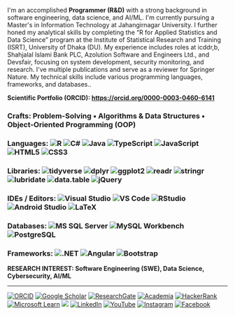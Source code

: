 I'm an accomplished **Programmer (R&D)** with a strong background in software engineering, data science, and AI/ML. I'm currently pursuing a Master's in Information Technology at Jahangirnagar University. I further honed my analytical skills by completing the “R for Applied Statistics and Data Science” program at the Institute of Statistical Research and Training (ISRT), University of Dhaka (DU). My experience includes roles at icddr,b, Shahjalal Islami Bank PLC, Azolution Software and Engineers Ltd., and Devsfair, focusing on system development, security monitoring, and research. I've multiple publications and serve as a reviewer for Springer Nature. My technical skills include various programming languages, frameworks, and databases..

**Scientific Portfolio (ORCID): https://orcid.org/0000-0003-0460-6141**

### Crafts: Problem-Solving • Algorithms & Data Structures • Object-Oriented Programming (OOP)  

### Languages: ![R](https://img.shields.io/badge/R-276DC3?style=flat&logo=r&logoColor=white) ![C#](https://img.shields.io/badge/csharp-%23239120.svg?style=flat&logo=csharp&logoColor=white) ![Java](https://img.shields.io/badge/java-%23ED8B00.svg?style=flat&logo=java&logoColor=white) ![TypeScript](https://img.shields.io/badge/typescript-%23007ACC.svg?style=flat&logo=typescript&logoColor=white) ![JavaScript](https://img.shields.io/badge/javascript-%23323330.svg?style=flat&logo=javascript&logoColor=%23F7DF1E) ![HTML5](https://img.shields.io/badge/html5-%23E34F26.svg?style=flat&logo=html5&logoColor=white) ![CSS3](https://img.shields.io/badge/css3-%231572B6.svg?style=flat&logo=css3&logoColor=white)  

### Libraries: ![tidyverse](https://img.shields.io/badge/tidyverse-1A162D?style=flat&logo=R&logoColor=white) ![dplyr](https://img.shields.io/badge/dplyr-276DC3?style=flat&logo=R&logoColor=white) ![ggplot2](https://img.shields.io/badge/ggplot2-1A162D?style=flat&logo=R&logoColor=white) ![readr](https://img.shields.io/badge/readr-276DC3?style=flat&logo=R&logoColor=white) ![stringr](https://img.shields.io/badge/stringr-276DC3?style=flat&logo=R&logoColor=white) ![lubridate](https://img.shields.io/badge/lubridate-276DC3?style=flat&logo=R&logoColor=white) ![data.table](https://img.shields.io/badge/data.table-276DC3?style=flat&logo=R&logoColor=white) ![jQuery](https://img.shields.io/badge/jquery-%230769AD.svg?style=flat&logo=jquery&logoColor=white)  

### IDEs / Editors: ![Visual Studio](https://img.shields.io/badge/Visual%20Studio-5C2D91?style=flat&logo=visual-studio&logoColor=white) ![VS Code](https://img.shields.io/badge/VS%20Code-007ACC?style=flat&logo=visual-studio-code&logoColor=white) ![RStudio](https://img.shields.io/badge/RStudio-75AADB?style=flat&logo=rstudio&logoColor=white) ![Android Studio](https://img.shields.io/badge/Android%20Studio-3DDC84?style=flat&logo=android-studio&logoColor=white) ![LaTeX](https://img.shields.io/badge/LaTeX-008080?style=flat&logo=latex&logoColor=white)  

### Databases: ![MS SQL Server](https://img.shields.io/badge/Microsoft%20SQL%20Server-%23CC2927.svg?style=flat&logo=microsoft%20sql%20server&logoColor=white) ![MySQL Workbench](https://img.shields.io/badge/MySQL-00f.svg?style=flat&logo=mysql&logoColor=white) ![PostgreSQL](https://img.shields.io/badge/PostgreSQL-316192?style=flat&logo=postgresql&logoColor=white)  

### Frameworks: ![.NET](https://img.shields.io/badge/.NET-%235C2D91.svg?style=flat&logo=.net&logoColor=white) ![Angular](https://img.shields.io/badge/angular-%23DD0031.svg?style=flat&logo=angular&logoColor=white) ![Bootstrap](https://img.shields.io/badge/bootstrap-%23563D7C.svg?style=flat&logo=bootstrap&logoColor=white)  


**RESEARCH INTEREST: Software Engineering (SWE), Data Science, Cybersecurity, AI/ML**

---
[![ORCID](https://img.shields.io/badge/ORCID-A6CE39?logo=orcid&logoColor=white)](https://orcid.org/0000-0003-0460-6141) [![Google Scholar](https://img.shields.io/badge/Google%20Scholar-4285F4?logo=google-scholar&logoColor=white)](https://scholar.google.com/citations?hl=en&user=LuTjuvUAAAAJ) [![ResearchGate](https://img.shields.io/badge/ResearchGate-00CCBB?logo=researchgate&logoColor=white)](https://www.researchgate.net/profile/Ratul-Ali) [![Academia](https://img.shields.io/badge/Academia.edu-41454A?logo=academia&logoColor=white)](https://icddrb.academia.edu/RatulAli) [![HackerRank](https://img.shields.io/badge/HackerRank-2EC866?logo=hackerrank&logoColor=white)](https://www.hackerrank.com/profile/ARRAK) [![Microsoft Learn](https://img.shields.io/badge/Microsoft%20Learn-258FFA?logo=microsoft&logoColor=white)](https://learn.microsoft.com/en-us/users/ratulali-9096/) [![](https://visitcount.itsvg.in/api?id=AbdurRahimRatulAliKhan&icon=5&color=12)](https://visitcount.itsvg.in) [![LinkedIn](https://img.shields.io/badge/LinkedIn-%230077B5.svg?logo=linkedin&logoColor=white)](https://linkedin.com/in/abdurrahimratulalikhan) [![YouTube](https://img.shields.io/badge/YouTube-FF0000?logo=youtube&logoColor=white)](https://www.youtube.com/@AbdurRahimRatulAliKhan) [![Instagram](https://img.shields.io/badge/Instagram-E4405F?logo=instagram&logoColor=white)](https://www.instagram.com/iamabdurrahimratulalikhan/) [![Facebook](https://img.shields.io/badge/Facebook-1877F2?logo=facebook&logoColor=white)](https://www.facebook.com/ImAbdurRahimRatulAliKhan/)  
